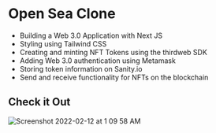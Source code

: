 # Open Sea Clone

- Building a Web 3.0 Application with Next JS
- Styling using Tailwind CSS
- Creating and minting NFT Tokens using the thirdweb SDK
- Adding Web 3.0 authentication using Metamask
- Storing token information on Sanity.io 
- Send and receive functionality for NFTs on the blockchain

## Check it Out

![Screenshot 2022-02-12 at 1 09 58 AM](https://user-images.githubusercontent.com/84952189/153636872-6004ee2c-b777-4a97-b90e-0727c16393bc.png)
